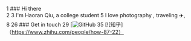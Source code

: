 
 1 ### Hi there  
 2
 3   I'm Haoran Qiu, a college student
 5 I love photography  , traveling ✈️,       
 8
26 ### Get in touch
29 [![GitHub](https://github.com/ErenstQHR)
35 [![知乎]（https://www.zhihu.com/people/how-87-22）
